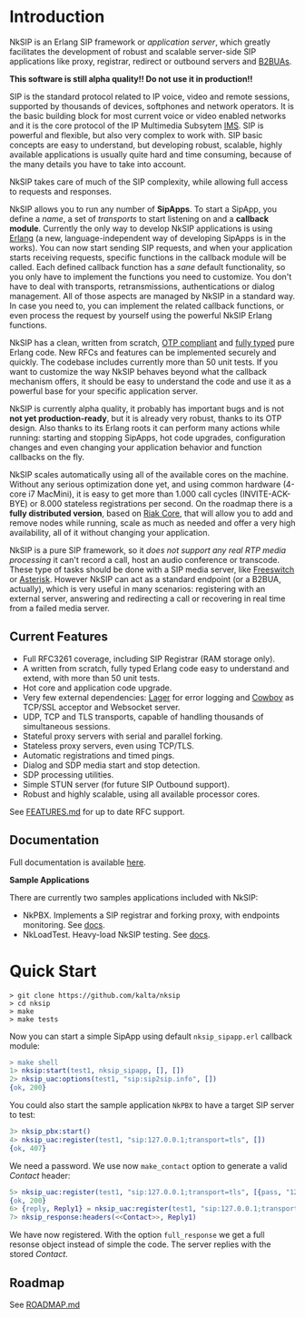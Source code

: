 Introduction
============

NkSIP is an Erlang SIP framework or _application server_, which greatly facilitates the development of robust and scalable server-side SIP applications like proxy, registrar, redirect or outbound servers and [B2BUAs](http://en.wikipedia.org/wiki/Back-to-back_user_agent).

**This software is still alpha quality!! Do not use it in production!!**

SIP is the standard protocol related to IP voice, video and remote sessions, supported by thousands of devices, softphones and network operators. It is the basic building block for most current voice or video enabled networks and it is the core protocol of the IP Multimedia Subsytem [IMS](https://en.wikipedia.org/wiki/IP_Multimedia_Subsystem). SIP is powerful and flexible, but also very complex to work with. SIP basic concepts are easy to understand, but developing robust, scalable, highly available applications is usually quite hard and time consuming, because of the many details you have to take into account.

NkSIP takes care of much of the SIP complexity, while allowing full access to requests and responses. 

NkSIP allows you to run any number of **SipApps**. To start a SipApp, you define a _name_, a set of _transports_ to start listening on and a **callback module**. Currently the only way to develop NkSIP applications is using [Erlang]("http://www.erlang.org") (a new, language-independent way of developing SipApps is in the works). You can now start sending SIP requests, and when your application starts receiving requests, specific functions in the callback module will be called. Each defined callback function has a _sane_ default functionality, so you only have to implement the functions you need to customize. You don't have to deal with transports, retransmissions, authentications or dialog management. All of those aspects are managed by NkSIP in a standard way. In case you need to, you can implement the related callback functions, or even process the request by yourself using the powerful NkSIP Erlang functions.

NkSIP has a clean, written from scratch, [OTP compliant](http://www.erlang.org/doc/design_principles/users_guide.html) and [fully typed](http://www.erlang.org/doc/reference_manual/typespec.html) pure Erlang code. New RFCs and features can be implemented securely and quickly. The codebase includes currently more than 50 unit tests. If you want to customize the way NkSIP behaves beyond what the callback mechanism offers, it should be easy to understand the code and use it as a powerful base for your specific application server.

NkSIP is currently alpha quality, it probably has important bugs and is not **not yet production-ready**, but it is already very robust, thanks to its OTP design. Also thanks to its Erlang roots it can perform many actions while running: starting and stopping SipApps, hot code upgrades, configuration changes and even changing your application behavior and function callbacks on the fly.

NkSIP scales automatically using all of the available cores on the machine. Without any serious optimization done yet, and using common hardware (4-core i7 MacMini), it is easy to get more than 1.000 call cycles (INVITE-ACK-BYE) or 8.000 stateless registrations per second. On the roadmap there is a **fully distributed version**, based on [Riak Core](https://github.com/basho/riak_core), that will allow you to add and remove nodes while running, scale as much as needed and offer a very high availability, all of it without changing your application.

NkSIP is a pure SIP framework, so it _does not support any real RTP media processing_ it can't record a call, host an audio conference or transcode. These type of tasks should be done with a SIP media server, like [Freeswitch](http://www.freeswitch.org) or [Asterisk](http://www.asterisk.org). However NkSIP can act as a standard endpoint (or a B2BUA, actually), which is very useful in many scenarios: registering with an external server, answering and redirecting a call or recovering in real time from a failed media server.


Current Features
----------------


 * Full RFC3261 coverage, including SIP Registrar (RAM storage only).
 * A written from scratch, fully typed Erlang code easy to understand and extend, with more than 50 unit tests.
 * Hot core and application code upgrade.
 * Very few external dependencies: [Lager](https://github.com/basho/lager) for error logging and [Cowboy](http://ninenines.eu") as TCP/SSL acceptor and Websocket server.
 * UDP, TCP and TLS transports, capable of handling thousands of simultaneous sessions.
 * Stateful proxy servers with serial and parallel forking.
 * Stateless proxy servers, even using TCP/TLS.
 * Automatic registrations and timed pings.
 * Dialog and SDP media start and stop detection.
 * SDP processing utilities.
 * Simple STUN server (for future SIP Outbound support).
 * Robust and highly scalable, using all available processor cores.

See [FEATURES.md](../nksip/FEATURES.md) for up to date RFC support.



Documentation
-------------
Full documentation is available [here](http://kalta.github.io/nksip/doc/0.1.0/core/doc/index.html).


**Sample Applications**

There are currently two samples applications included with NkSIP:
 * NkPBX. Implements a SIP registrar and forking proxy, with endpoints monitoring. See [docs](http:kalta.github.io/nksip/doc/0.1.0/nksip_pbx/doc/index.html).
 * NkLoadTest. Heavy-load NkSIP testing. See [docs](http:kalta.github.io/nksip/doc/0.1.0/nksip_loadtest/doc/index.html).


Quick Start
===========

```
> git clone https://github.com/kalta/nksip
> cd nksip
> make
> make tests
```

Now you can start a simple SipApp using default `nksip_sipapp.erl` callback module:

```erlang
> make shell
1> nksip:start(test1, nksip_sipapp, [], [])
2> nksip_uac:options(test1, "sip:sip2sip.info", [])
{ok, 200}
```
 
You could also start the sample application `NkPBX` to have a target SIP server to test:
```erlang
3> nksip_pbx:start()
4> nksip_uac:register(test1, "sip:127.0.0.1;transport=tls", [])
{ok, 407}
```

We need a password. We use now `make_contact` option to generate a valid _Contact_ header:
```erlang
5> nksip_uac:register(test1, "sip:127.0.0.1;transport=tls", [{pass, "1234"}, make_contact])
{ok, 200}
6> {reply, Reply1} = nksip_uac:register(test1, "sip:127.0.0.1;transport=tls", [{pass, "1234"}, full_response]).
7> nksip_response:headers(<<Contact>>, Reply1)
```

We have now registered. With the option `full_response` we get a full resonse object instead of simple the code. The server replies with the stored _Contact_.

Roadmap
-------
See [ROADMAP.md](../nksip/ROADMAP.md)










